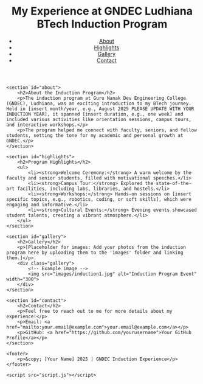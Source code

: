 <!DOCTYPE html>
<html lang="en">
<head>
    <meta charset="UTF-8">
    <meta name="viewport" content="width=device-width, initial-scale=1.0">
    <title>My GNDEC Ludhiana BTech Induction Experience</title>
    <link rel="stylesheet" href="styles.css">
</head>
<body>
    <header>
        <h1>My Experience at GNDEC Ludhiana BTech Induction Program</h1>
        <nav>
            <ul>
                <li><a href="#about">About</a></li>
                <li><a href="#highlights">Highlights</a></li>
                <li><a href="#gallery">Gallery</a></li>
                <li><a href="#contact">Contact</a></li>
            </ul>
        </nav>
    </header>

    <section id="about">
        <h2>About the Induction Program</h2>
        <p>The induction program at Guru Nanak Dev Engineering College (GNDEC), Ludhiana, was an exciting introduction to my BTech journey. Held in [insert month/year, e.g., August 2025 PLEASE UPDATE WITH YOUR INDUCTION YEAR], it spanned [insert duration, e.g., one week] and included various activities like orientation sessions, campus tours, and interactive workshops.</p>
        <p>The program helped me connect with faculty, seniors, and fellow students, setting the tone for my academic and personal growth at GNDEC.</p>
    </section>

    <section id="highlights">
        <h2>Program Highlights</h2>
        <ul>
            <li><strong>Welcome Ceremony:</strong> A warm welcome by the faculty and senior students, filled with motivational speeches.</li>
            <li><strong>Campus Tour:</strong> Explored the state-of-the-art facilities, including labs, libraries, and hostels.</li>
            <li><strong>Workshops:</strong> Hands-on sessions on [insert specific topics, e.g., robotics, coding, or soft skills], which were engaging and informative.</li>
            <li><strong>Cultural Events:</strong> Evening events showcased student talents, creating a vibrant atmosphere.</li>
        </ul>
    </section>

    <section id="gallery">
        <h2>Gallery</h2>
        <p>[Placeholder for images: Add your photos from the induction program here by uploading them to the 'images' folder and linking them.]</p>
        <div class="gallery">
            <!-- Example image -->
            <img src="images/induction1.jpg" alt="Induction Program Event" width="300">
        </div>
    </section>

    <section id="contact">
        <h2>Contact</h2>
        <p>Feel free to reach out to me for more details about my experience!</p>
        <p>Email: <a href="mailto:your.email@example.com">your.email@example.com</a></p>
        <p>GitHub: <a href="https://github.com/yourusername">Your GitHub Profile</a></p>
    </section>

    <footer>
        <p>&copy; [Your Name] 2025 | GNDEC Induction Experience</p>
    </footer>

    <script src="script.js"></script>
</body>
</html>
